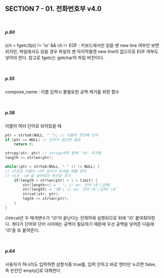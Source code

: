 ## SECTION 7 - 01. 전화번호부 v4.0

<Br>

##### p.80

(ch = fgetc(fp)) != '\n' && ch != EOF
: 키보드에서만 읽을 땐 new line 여부만 보면 되지만, 파일에서도 읽을 경우 파일의 맨 마지막줄엔 new line이 없으므로 EOF 여부도 넣어야 한다. 참고로 fgetc는 getchar의 파일 버전이다.

<Br>

##### p.55

compose_name : 이름 입력시 불필요한 공백 제거를 위한 함수

<Br>

##### p.58

이름이 여러 단어로 되어있을 때

```c
ptr = strtok(NULL, " "); // 이름의 첫번째 단어
if (ptr == NULL) // 단어가 없으면 종료
    return 0;

strcpy(str, ptr) // strcpy하면 끝에 '\0' 추가됨
length += strlen(ptr);

while((ptr = strtok(NULL, " " )) != NULL) {
// if문은 이름이 너무 길어서 초과될 때를 방지
// +1은 '\0'을 넣어줘야 하므로 추가
    if(length + strlen(ptr) + 1 < limit) {
        str[length++] = ' '; // ex: 단어'\0'(공백)
        str[length] = '\0'; // ex: 단어'\0'(공백)'\0'
        strcat(str, ptr);
        legth += strlen(ptr);
    }
}
```

//strcat은 두 매개변수가 '\0'이 끝난다는 전제하에 실행되므로 뒤에 '\0' 붙여줘야한다. 게다가 단어와 단어 사이에는 공백이 필요하기 때문에 우선 공백을 넣어준 다음에 '\0'을 또 붙여준다.

<Br>

##### p.64

사용자가 하나라도 입력하면 삼항식중 true를, 입력 안하고 바로 엔터만 누르면 false, 즉 빈칸인 empty[]로 대체한다
